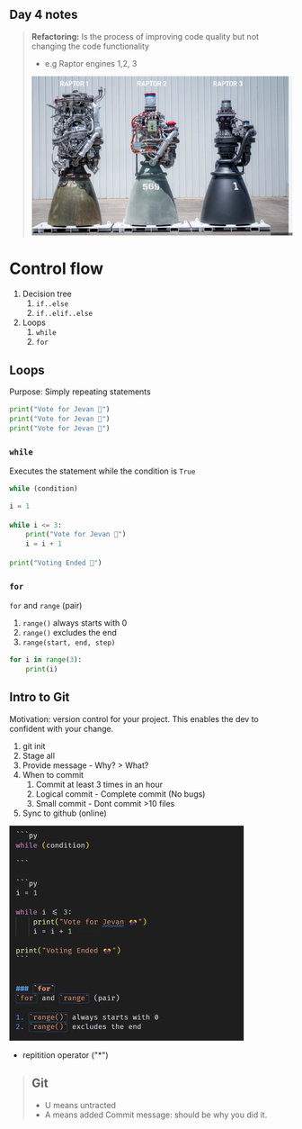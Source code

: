 ## Day 4 notes

> **Refactoring:** Is the process of improving code quality but not changing the code functionality
>
> - e.g Raptor engines 1,2, 3
>
> ![alt text](image-2.png)

# Control flow

1. Decision tree
   1. `if..else`
   2. `if..elif..else`
2. Loops
   1. `while`
   2. `for`

## Loops

Purpose: Simply repeating statements

```py
print("Vote for Jevan 🎊")
print("Vote for Jevan 🎊")
print("Vote for Jevan 🎊")
```

### `while`

Executes the statement while the condition is `True`

```py
while (condition)

```

```py
i = 1

while i <= 3:
    print("Vote for Jevan 🎊")
    i = i + 1

print("Voting Ended 🎊")
```

### `for`

`for` and `range` (pair)

1. `range()` always starts with 0
2. `range()` excludes the end
3. `range(start, end, step)`

```py
for i in range(3):
    print(i)
```

## Intro to Git

Motivation: version control for your project. This enables the dev to confident with your change.

1. git init
2. Stage all
3. Provide message - Why? > What?
4. When to commit
   1. Commit at least 3 times in an hour
   2. Logical commit - Complete commit (No bugs)
   3. Small commit - Dont commit >10 files
5. Sync to github (online)

![alt text](image-3.png)

- repitition operator ("\*")

> ## Git
>
> - U means untracted
> - A means added
>   Commit message: should be why you did it.
